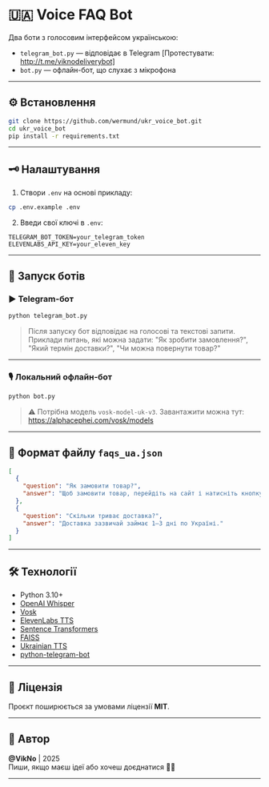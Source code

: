 # 🇺🇦 Voice FAQ Bot

Два боти з голосовим інтерфейсом українською:
- `telegram_bot.py` — відповідає в Telegram [Протестувати: http://t.me/viknodeliverybot]
- `bot.py` — офлайн-бот, що слухає з мікрофона

---

## ⚙️ Встановлення

```bash
git clone https://github.com/wermund/ukr_voice_bot.git
cd ukr_voice_bot
pip install -r requirements.txt
```

---

## 🗝️ Налаштування

1. Створи `.env` на основі прикладу:

```bash
cp .env.example .env
```

2. Введи свої ключі в `.env`:

```env
TELEGRAM_BOT_TOKEN=your_telegram_token
ELEVENLABS_API_KEY=your_eleven_key
```

---

## 🚀 Запуск ботів

### ▶️ Telegram-бот

```bash
python telegram_bot.py
```

> Після запуску бот відповідає на голосові та текстові запити.
> Приклади питань, які можна задати: "Як зробити замовлення?", "Який термін доставки?", "Чи можна повернути товар?"

---

### 🎙️ Локальний офлайн-бот

```bash
python bot.py
```

> ⚠️ Потрібна модель `vosk-model-uk-v3`. Завантажити можна тут:  
> https://alphacephei.com/vosk/models

---

## 🧠 Формат файлу `faqs_ua.json`

```json
[
  {
    "question": "Як замовити товар?",
    "answer": "Щоб замовити товар, перейдіть на сайт і натисніть кнопку 'Купити'."
  },
  {
    "question": "Скільки триває доставка?",
    "answer": "Доставка зазвичай займає 1–3 дні по Україні."
  }
]
```

---

## 🛠️ Технології

- Python 3.10+
- [OpenAI Whisper](https://github.com/openai/whisper)
- [Vosk](https://alphacephei.com/vosk/)
- [ElevenLabs TTS](https://elevenlabs.io/)
- [Sentence Transformers](https://www.sbert.net/)
- [FAISS](https://github.com/facebookresearch/faiss)
- [Ukrainian TTS](https://github.com/robinhad/ukrainian-tts)
- [python-telegram-bot](https://github.com/python-telegram-bot/python-telegram-bot)

---

## 📄 Ліцензія

Проєкт поширюється за умовами ліцензії **MIT**.

---

## 👤 Автор

**@VikNo** | 2025  
Пиши, якщо маєш ідеї або хочеш доєднатися 💙💛

---
